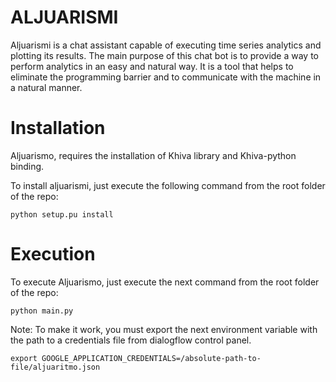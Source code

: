 # ALJUARISMI

Aljuarismi is a chat assistant capable of executing time series analytics and plotting its results.
The main purpose of this chat bot is to provide a way to perform analytics in an easy and natural way.
It is a tool that helps to eliminate the programming barrier and to communicate with the machine in a natural manner.

# Installation

Aljuarismo, requires the installation of Khiva library and Khiva-python binding.

To install aljuarismi, just execute the following command from the root folder of the repo:

```
python setup.pu install
```

# Execution

To execute Aljuarismo, just execute the next command from the root folder of the repo:

```
python main.py
```

Note: To make it work, you must export the next environment variable with the path to a 
credentials file from dialogflow control panel. 
```
export GOOGLE_APPLICATION_CREDENTIALS=/absolute-path-to-file/aljuaritmo.json

```
